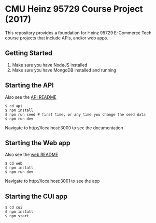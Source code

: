 # CMU Heinz 95729 Course Project (2017)

This repository provides a foundation for Heinz 95729 E-Commerce Tech course projects that include APIs, and/or web apps.

## Getting Started

1. Make sure you have NodeJS installed
1. Make sure you have MongoDB installed and running

## Starting the API

Also see the [API README](api/README.md)

```Shell
$ cd api
$ npm install
$ npm run seed # first time, or any time you change the seed data
$ npm run dev
```

Navigate to http://localhost:3000 to see the documentation

## Starting the Web app

Also see the [web README](web/README.md)

```Shell
$ cd web
$ npm install
$ npm run dev
```

Navigate to http://localhost:3001 to see the app

## Starting the CUI app

```Shell
$ cd cui
$ npm install
$ npm start
```

